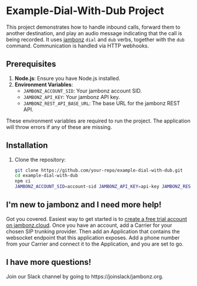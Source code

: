 # Example-Dial-With-Dub Project

This project demonstrates how to handle inbound calls, forward them to another destination, and play an audio message indicating that the call is being recorded. It uses [jambonz](https://www.jambonz.org/) `dial` and `dub` verbs, together with the `dub` command. Communication is handled via HTTP webhooks.

## Prerequisites

1. **Node.js**: Ensure you have Node.js installed.
2. **Environment Variables**:
   - `JAMBONZ_ACCOUNT_SID`: Your jambonz account SID.
   - `JAMBONZ_API_KEY`: Your jambonz API key.
   - `JAMBONZ_REST_API_BASE_URL`: The base URL for the jambonz REST API.

These environment variables are required to run the project. The application will throw errors if any of these are missing.


## Installation

1. Clone the repository:
   ```bash
   git clone https://github.com/your-repo/example-dial-with-dub.git
   cd example-dial-with-dub
   npm ci
   JAMBONZ_ACCOUNT_SID=account-sid JAMBONZ_API_KEY=api-key JAMBONZ_REST_API_BASE_URL=https://jambonz.cloud/api/v1 npm start
   ```

## I'm new to jambonz and I need more help!

Got you covered.  Easiest way to get started is to [create a free trial account on jambonz.cloud](https://jambonz.cloud/register).  Once you have an account, add a Carrier for your chosen SIP trunking provider.  Then add an Application that contains the websocket endpoint that this application exposes.  Add a phone number from your Carrier and connect it to the Application, and you are set to go.

## I have more questions!
Join our Slack channel by going to https://joinslack/jambonz.org.

